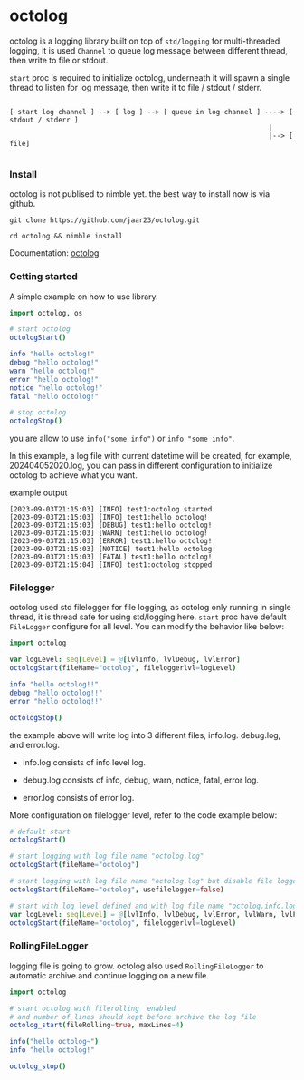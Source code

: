 # octolog

octolog is a logging library built on top of `std/logging` for multi-threaded logging, it is used `Channel` to queue log message between different thread, then write to file or stdout.

`start` proc is required to initialize octolog, underneath it will spawn a single thread to listen for log message, then write it to file / stdout / stderr.

```
                                     
[ start log channel ] --> [ log ] --> [ queue in log channel ] ----> [ stdout / stderr ]
                                                                |
                                                                |--> [ file]
 

```

### Install

octolog is not publised to nimble yet. the best way to install now is via github.

```shell
git clone https://github.com/jaar23/octolog.git

cd octolog && nimble install

```

Documentation: [octolog](https://jaar23.github.io/octolog/)

### Getting started

A simple example on how to use library.

``` nim
import octolog, os

# start octolog
octologStart()

info "hello octolog!"
debug "hello octolog!"
warn "hello octolog!"
error "hello octolog!"
notice "hello octolog!"
fatal "hello octolog!"

# stop octolog
octologStop()
```

you are allow to use `info("some info")` or `info "some info"`.

In this example, a log file with current datetime will be created, for example, 202404052020.log, you can pass in different configuration to initialize octolog to achieve what you want.

example output 
```text
[2023-09-03T21:15:03] [INFO] test1:octolog started
[2023-09-03T21:15:03] [INFO] test1:hello octolog!
[2023-09-03T21:15:03] [DEBUG] test1:hello octolog!
[2023-09-03T21:15:03] [WARN] test1:hello octolog!
[2023-09-03T21:15:03] [ERROR] test1:hello octolog!
[2023-09-03T21:15:03] [NOTICE] test1:hello octolog! 
[2023-09-03T21:15:03] [FATAL] test1:hello octolog!
[2023-09-03T21:15:04] [INFO] test1:octolog stopped    
```

### Filelogger

octolog used std filelogger for file logging, as octolog only running in single thread, it is thread safe for using std/logging here. `start` proc have default `FileLogger` configure for all level. You can modify the behavior like below:


```nim
import octolog

var logLevel: seq[Level] = @[lvlInfo, lvlDebug, lvlError]
octologStart(fileName="octolog", fileloggerlvl=logLevel)

info "hello octolog!!"
debug "hello octolog!!"
error "hello octolog!!"

octologStop()
```

the example above will write log into 3 different files, info.log. debug.log, and error.log.

- info.log consists of info level log.

- debug.log consists of info, debug, warn, notice, fatal, error log.

- error.log consists of error log.


More configuration on filelogger level, refer to the code example below:

```nim
# default start
octologStart()

# start logging with log file name "octolog.log"
octologStart(fileName="octolog")

# start logging with log file name "octolog.log" but disable file logger, it will not write log into file
octologStart(fileName="octolog", usefilelogger=false)

# start with log level defined and with log file name "octolog.info.log, octolog.xxx.log, ..."
var logLevel: seq[Level] = @[lvlInfo, lvlDebug, lvlError, lvlWarn, lvlFatal, lvlNotice]
octologStart(fileName="octolog", fileloggerlvl=logLevel)
```

### RollingFileLogger

logging file is going to grow. octolog also used `RollingFileLogger` to automatic archive and continue logging on a new file.

```nim
import octolog

# start octolog with filerolling  enabled 
# and number of lines should kept before archive the log file
octolog_start(fileRolling=true, maxLines=4)

info("hello octolog~")
info "hello octolog!"

octolog_stop()
```


